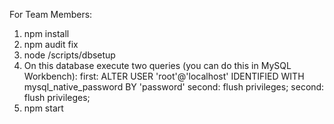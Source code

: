 For Team Members:

1. npm install
2. npm audit fix
3. node /scripts/dbsetup
4. On this database execute two queries (you can do this in MySQL Workbench):
   first: 
      ALTER USER 'root'@'localhost' IDENTIFIED WITH mysql_native_password BY 'password'
      second: flush privileges;
   second: 
      flush privileges;
5. npm start
